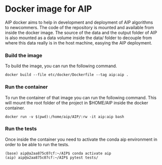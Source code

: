 # Docker image for AIP
AIP docker aims to help in development and deployment of AIP algorithms to newcommers. The code of the repository is mounted and available from inside the docker image. The source of the data and the output folder of AIP is also mounted as a data volume inside the data/ folder to decouple from where this data really is in the host machine, easying the AIP deployment.

### Build the image
To build the image, you can run the following command.
```
docker build --file etc/docker/Dockerfile --tag aip:aip .
```

### Run the container
To run the container of that image you can run the following command. This will mount the root folder of the project in $HOME/AIP inside the docker container.
```
docker run -v $(pwd):/home/aip/AIP/:rw -it aip:aip bash
```

### Run the tests
Once inside the container you need to activate the conda aip environment in order to be able to run the tests.
```
(base) aip@a2aa875c07cf:~/AIP$ conda activate aip
(aip) aip@a2aa875c07cf:~/AIP$ pytest tests/
```

